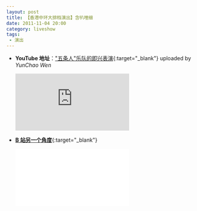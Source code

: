 ```yaml
---
layout: post
title: 【香港中环大排档演出】含叭哩细
date: 2011-11-04 20:00
category: liveshow
tags:
 - 演出
---
```


* **YouTube 地址**：["五条人"乐队的即兴表演](https://youtu.be/LKZzqQGL1eI){:target="_blank"} uploaded by *YunChao Wen*
  
  <div class="iframe-container"><iframe class="responsive-iframe" src="https://www.youtube.com/embed/LKZzqQGL1eI"  frameborder="no" allow="accelerometer; autoplay; clipboard-write; encrypted-media; gyroscope; picture-in-picture" allowfullscreen="true"></iframe></div>

* [**B 站另一个角度**](https://www.bilibili.com/video/BV1hh411d7tD){:target="_blank"}

  <div class="iframe-container"><iframe class="responsive-iframe" src="//player.bilibili.com/player.html?aid=201718028&bvid=BV1hh411d7tD&cid=224434297&page=1"  frameborder="no" allow="accelerometer; autoplay; clipboard-write; encrypted-media; gyroscope; picture-in-picture" allowfullscreen="true"></iframe></div>

